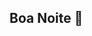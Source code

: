 ## Boa Noite 🤍

<!--
Meu nome é **Rayssa**

- Estou estudando na [Alura](https://www.alura.com.br).
- Estou me desenvolvendo na linguagem JavaScript
- Utilizo esse espaço para minha organização e compartilhamento dos meu projetos desenvolvidos.
- Apenas para fins escolares.

![](https://www.google.com/url?sa=i&url=https%3A%2F%2Ftenor.com%2Fview%2Farlecchino-genshin-impact-good-morning-morning-arle-gif-17522960292399107339&psig=AOvVaw1ntq307RN73UFSHkKaNz-q&ust=1727521219063000&source=images&cd=vfe&opi=89978449&ved=0CBQQjRxqFwoTCNiF2Jv84ogDFQAAAAAdAAAAABAU)

-->
